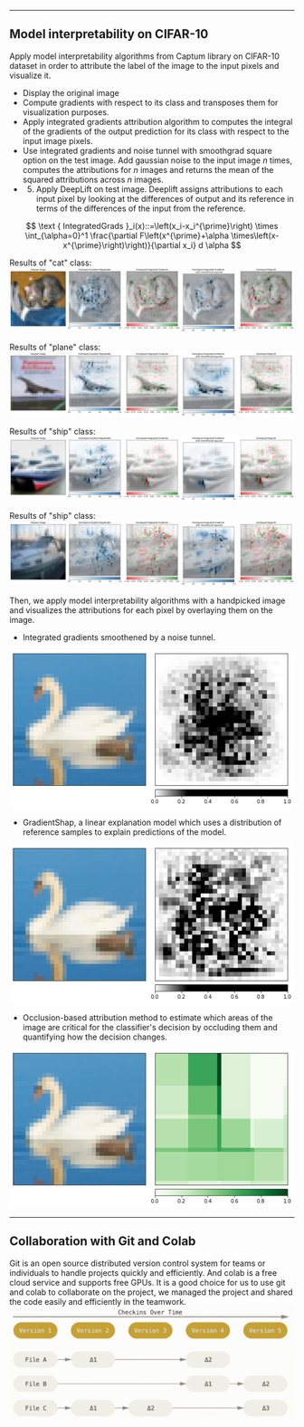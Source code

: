 --------------------
##  Model interpretability on CIFAR-10

Apply model interpretability algorithms from Captum library on CIFAR-10 dataset in order to attribute the label of the image to the input pixels and visualize it.

* Display the original image
* Compute gradients with respect to its class and transposes them for visualization purposes.
* Apply integrated gradients attribution algorithm to computes the integral of the gradients of the output prediction  for its class with respect to the input image pixels.
* Use integrated gradients and noise tunnel with smoothgrad square option on the test image. Add gaussian noise to the input image $n$ times, computes the attributions for $n$ images and returns the mean of the squared attributions across $n$ images.
* 5. Apply DeepLift on test image. Deeplift assigns attributions to each input pixel by looking at the differences of output and its reference in terms of the differences of the input from the reference.

$$
\text { IntegratedGrads }_i(x)::=\left(x_i-x_i^{\prime}\right) \times \int_{\alpha=0}^1 \frac{\partial F\left(x^{\prime}+\alpha \times\left(x-x^{\prime}\right)\right)}{\partial x_i} d \alpha
$$

Results of "cat" class:
<img src="img/v1.png">

Results of "plane" class:
<img src="img/v4.png">

Results of "ship" class:
<img src="img/v2.png">

Results of "ship" class:
<img src="img/v3.png">

Then, we apply model interpretability algorithms with a handpicked image and visualizes the attributions for each pixel by overlaying them on the image.

* Integrated gradients smoothened by a noise tunnel.
<img src="img/v5.png">

* GradientShap, a linear explanation model which uses a distribution of reference samples to explain predictions of the model. 
<img src="img/v6.png">

* Occlusion-based attribution method to estimate which areas of the image are critical for the classifier's decision by occluding them and quantifying how the decision changes.
<img src="img/v7.png">

--------------------
## Collaboration with Git and Colab
Git is an open source distributed version control system for teams or individuals to handle projects quickly and efficiently. And colab is a free cloud service and supports free GPUs. It is a good choice for us to use git and colab to collaborate on the project, we managed the project and shared the code easily and efficiently in the teamwork.
<img src="img/git.png">